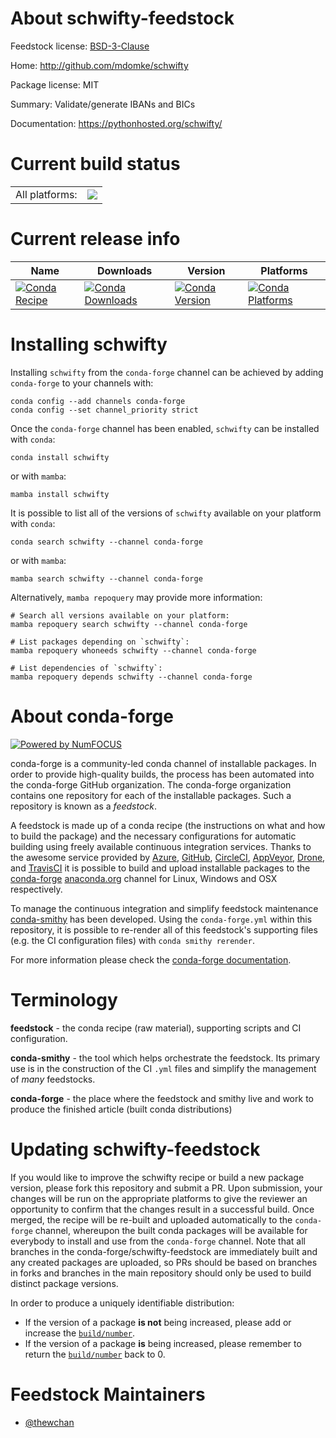 About schwifty-feedstock
========================

Feedstock license: [BSD-3-Clause](https://github.com/conda-forge/schwifty-feedstock/blob/main/LICENSE.txt)

Home: http://github.com/mdomke/schwifty

Package license: MIT

Summary: Validate/generate IBANs and BICs

Documentation: https://pythonhosted.org/schwifty/

Current build status
====================


<table><tr><td>All platforms:</td>
    <td>
      <a href="https://dev.azure.com/conda-forge/feedstock-builds/_build/latest?definitionId=14172&branchName=main">
        <img src="https://dev.azure.com/conda-forge/feedstock-builds/_apis/build/status/schwifty-feedstock?branchName=main">
      </a>
    </td>
  </tr>
</table>

Current release info
====================

| Name | Downloads | Version | Platforms |
| --- | --- | --- | --- |
| [![Conda Recipe](https://img.shields.io/badge/recipe-schwifty-green.svg)](https://anaconda.org/conda-forge/schwifty) | [![Conda Downloads](https://img.shields.io/conda/dn/conda-forge/schwifty.svg)](https://anaconda.org/conda-forge/schwifty) | [![Conda Version](https://img.shields.io/conda/vn/conda-forge/schwifty.svg)](https://anaconda.org/conda-forge/schwifty) | [![Conda Platforms](https://img.shields.io/conda/pn/conda-forge/schwifty.svg)](https://anaconda.org/conda-forge/schwifty) |

Installing schwifty
===================

Installing `schwifty` from the `conda-forge` channel can be achieved by adding `conda-forge` to your channels with:

```
conda config --add channels conda-forge
conda config --set channel_priority strict
```

Once the `conda-forge` channel has been enabled, `schwifty` can be installed with `conda`:

```
conda install schwifty
```

or with `mamba`:

```
mamba install schwifty
```

It is possible to list all of the versions of `schwifty` available on your platform with `conda`:

```
conda search schwifty --channel conda-forge
```

or with `mamba`:

```
mamba search schwifty --channel conda-forge
```

Alternatively, `mamba repoquery` may provide more information:

```
# Search all versions available on your platform:
mamba repoquery search schwifty --channel conda-forge

# List packages depending on `schwifty`:
mamba repoquery whoneeds schwifty --channel conda-forge

# List dependencies of `schwifty`:
mamba repoquery depends schwifty --channel conda-forge
```


About conda-forge
=================

[![Powered by
NumFOCUS](https://img.shields.io/badge/powered%20by-NumFOCUS-orange.svg?style=flat&colorA=E1523D&colorB=007D8A)](https://numfocus.org)

conda-forge is a community-led conda channel of installable packages.
In order to provide high-quality builds, the process has been automated into the
conda-forge GitHub organization. The conda-forge organization contains one repository
for each of the installable packages. Such a repository is known as a *feedstock*.

A feedstock is made up of a conda recipe (the instructions on what and how to build
the package) and the necessary configurations for automatic building using freely
available continuous integration services. Thanks to the awesome service provided by
[Azure](https://azure.microsoft.com/en-us/services/devops/), [GitHub](https://github.com/),
[CircleCI](https://circleci.com/), [AppVeyor](https://www.appveyor.com/),
[Drone](https://cloud.drone.io/welcome), and [TravisCI](https://travis-ci.com/)
it is possible to build and upload installable packages to the
[conda-forge](https://anaconda.org/conda-forge) [anaconda.org](https://anaconda.org/)
channel for Linux, Windows and OSX respectively.

To manage the continuous integration and simplify feedstock maintenance
[conda-smithy](https://github.com/conda-forge/conda-smithy) has been developed.
Using the ``conda-forge.yml`` within this repository, it is possible to re-render all of
this feedstock's supporting files (e.g. the CI configuration files) with ``conda smithy rerender``.

For more information please check the [conda-forge documentation](https://conda-forge.org/docs/).

Terminology
===========

**feedstock** - the conda recipe (raw material), supporting scripts and CI configuration.

**conda-smithy** - the tool which helps orchestrate the feedstock.
                   Its primary use is in the construction of the CI ``.yml`` files
                   and simplify the management of *many* feedstocks.

**conda-forge** - the place where the feedstock and smithy live and work to
                  produce the finished article (built conda distributions)


Updating schwifty-feedstock
===========================

If you would like to improve the schwifty recipe or build a new
package version, please fork this repository and submit a PR. Upon submission,
your changes will be run on the appropriate platforms to give the reviewer an
opportunity to confirm that the changes result in a successful build. Once
merged, the recipe will be re-built and uploaded automatically to the
`conda-forge` channel, whereupon the built conda packages will be available for
everybody to install and use from the `conda-forge` channel.
Note that all branches in the conda-forge/schwifty-feedstock are
immediately built and any created packages are uploaded, so PRs should be based
on branches in forks and branches in the main repository should only be used to
build distinct package versions.

In order to produce a uniquely identifiable distribution:
 * If the version of a package **is not** being increased, please add or increase
   the [``build/number``](https://docs.conda.io/projects/conda-build/en/latest/resources/define-metadata.html#build-number-and-string).
 * If the version of a package **is** being increased, please remember to return
   the [``build/number``](https://docs.conda.io/projects/conda-build/en/latest/resources/define-metadata.html#build-number-and-string)
   back to 0.

Feedstock Maintainers
=====================

* [@thewchan](https://github.com/thewchan/)

